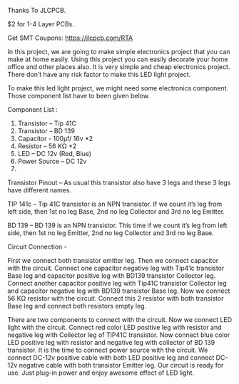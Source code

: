 
Thanks To JLCPCB.

$2 for 1-4 Layer PCBs.

Get SMT Coupons: https://jlcpcb.com/RTA



In this project, we are going to make simple electronics project that you can make at home easily. Using this project you can easily decorate your home office and other places also. It is very simple and cheap electronics project. There don’t have any risk factor to make this LED light project.

To make this led light project, we might need some electronics component. Those component list have to been given below.

Component List : 
1.	Transistor – Tip 41C
2.	Transistor – BD 139
3.	Capacitor - 100µf/ 16v *2
4.	Resistor – 56 KΩ *2
5.	LED – DC 12v (Red, Blue)
6.	Power Source – DC 12v
7.	

Transistor Pinout – As usual this transistor also have 3 legs and these 3 legs have different names.

TIP 141c – Tip 41C transistor is an NPN transistor. If we count it’s leg from left side, then 1st no leg Base, 2nd no leg Collector and 3rd no leg Emitter.

BD 139 – BD 139 is an NPN transistor. This time if we count it’s leg from left side, then 1st no leg Emitter, 2nd no leg Collector and 3rd no leg Base.


Circuit Connection  - 


First we connect both transistor emitter leg. Then we connect capacitor with the circuit. Connect one capacitor negative leg with Tip41c transistor Base leg and capacitor positive leg with BD139 transistor Collector leg.
Connect another capacitor positive leg with Tip41C transistor Collector leg and capacitor negative leg with BD139 transistor Base leg.
Now we connect 56 KΩ resistor with the circuit. Connect this 2 resistor with both transistor Base leg and connect both resistors empty leg.

There are two components to connect with the circuit. Now we connect LED light with the circuit. Connect red color LED positive leg with resistor and negative leg with Collector leg of TIP41C transistor. 
Now connect blue color LED positive leg with resistor and negative leg with collector of BD 139 transistor. 
It is the time to connect power source with the circuit. We connect DC-12v positive cable with both LED positive leg and connect DC-12v negative cable with both transistor Emitter leg.
Our circuit is ready for use. Just plug-in power and enjoy awesome effect of LED light.
